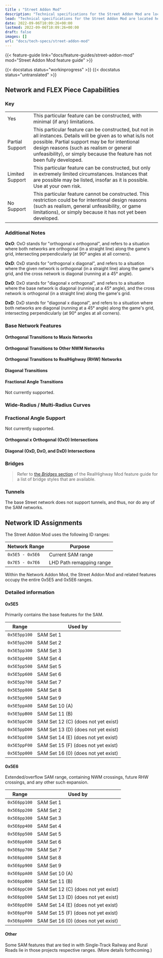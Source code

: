 ```yaml
---
title : "Street Addon Mod"
description: "Technical specifications for the Street Addon Mod are located here. This page shows values and attributes that are useful for end users and developers alike."
lead: "Technical specifications for the Street Addon Mod are located here. This page shows values, attributes and level of compatibility with other components of the NAM that are useful for end users and developers alike."
date: 2022-09-06T10:09:26+00:00
lastmod: 2022-09-06T10:09:26+00:00
draft: false
images: []
url: "docs/tech-specs/street-addon-mod"
---
```


{{< feature-guide link="docs/feature-guides/street-addon-mod" mod="Street Addon Mod feature guide" >}}

{{< docstatus status="workinprogress" >}}
{{< docstatus status="untranslated" >}}

## Network and FLEX Piece Capabilities

### Key

<table class="table-bordered nam-compat-status processed">
<tr>
    <td data-compat="yes"> Yes </td>
    <td>This particular feature can be constructed, with minimal (if any) limitations.</td>
</tr>
<tr>
    <td data-compat="partial"> Partial Support </td>
    <td>This particular feature can be constructed, but not in all instances. Details will be given as to what is/is not possible. Partial support may be for intentional design reasons (such as realism or general unfeasibility), or simply because the feature has not been fully developed.</td>
</tr>
<tr>
    <td data-compat="limited"> Limited Support </td>
    <td>This particular feature can be constructed, but only in extremely limited circumstances. Instances that are possible may be listed, insofar as it is possible. Use at your own risk.</td>
</tr>
<tr>
    <td data-compat="no"> No Support </td>
    <td>This particular feature cannot be constructed. This restriction could be for intentional design reasons (such as realism, general unfeasibility, or game limitations), or simply because it has not yet been developed.</td>
</tr>
</table>

### Additional Notes

**OxO**: OxO stands for "orthogonal x orthogonal", and refers to a situation where both networks are orthogonal (in a straight line) along the game's grid, intersecting perpendicularly (at 90° angles at all corners).

**OxD**: OxD stands for "orthogonal x diagonal", and refers to a situation where the given network is orthogonal (in a straight line) along the game's grid, and the cross network is diagonal (running at a 45° angle).

**DxO**: DxO stands for "diagonal x orthogonal", and refers to a situation where the base network is diagonal (running at a 45° angle), and the cross network is orthogonal (in a straight line) along the game's grid.

**DxD**: DxD stands for "diagonal x diagonal", and refers to a situation where both networks are diagonal (running at a 45° angle) along the game's grid, intersecting perpendicularly (at 90° angles at all corners).



### Base Network Features

#### Orthogonal Transitions to Maxis Networks

#### Orthogonal Transitions to Other NWM Networks

#### Orthogonal Transitions to RealHighway (RHW) Networks

#### Diagonal Transitions

#### Fractional Angle Transitions

Not currently supported.

### Wide-Radius / Multi-Radius Curves

### Fractional Angle Support

Not currently supported.


#### Orthogonal x Orthogonal (OxO) Intersections


#### Diagonal (OxD, DxO, and DxD) Intersections

### Bridges

> Refer to [the *Bridges* section](/docs/feature-guides/street-addon-mod/#bridges) of the RealHighway Mod feature guide for a list of bridge styles that are available.

### Tunnels

The base Street network does not support tunnels, and thus, nor do any of the SAM networks.

## Network ID Assignments

The Street Addon Mod uses the following ID ranges:

<table class="table-bordered w-full">
    <thead class="text-center">
        <th class="w-25">Network Range</th>
        <th>Purpose</th>
    </thead>
    <tr>
        <td class="text-center"><code>0x5E5 - 0x5E6</code></td>
        <td>Current SAM range</td>
    </tr>
    <tr>
        <td class="text-center"><code>0x7E5 - 0x7E6</code></td>
        <td>LHD Path remapping range</td>
    </tr>
</table>

Within the Network Addon Mod, the Street Addon Mod and related features occupy the entire 0x5E5 and 0x5E6 ranges.

### Detailed information

#### 0x5E5

Primarily contains the base features for the SAM.

<table class="table-bordered w-full">
    <thead class="text-center">
        <th class="w-25" style="max-width:120px;">Range</th>
        <th>Used by</th>
    </thead>
    <tr>
        <td class="text-center"><code>0x5E5pp100</code></td>
        <td>SAM Set 1</td>
    </tr>
    <tr>
        <td class="text-center"><code>0x5E5pp200</code></td>
        <td>SAM Set 2</td>
    </tr>
    <tr>
        <td class="text-center"><code>0x5E5pp300</code></td>
        <td>SAM Set 3</td>
    </tr>
    <tr>
        <td class="text-center"><code>0x5E5pp400</code></td>
        <td>SAM Set 4</td>
    </tr>
    <tr>
        <td class="text-center"><code>0x5E5pp500</code></td>
        <td>SAM Set 5</td>
    </tr>
    <tr>
        <td class="text-center"><code>0x5E5pp600</code></td>
        <td>SAM Set 6</td>
    </tr>
    <tr>
        <td class="text-center"><code>0x5E5pp700</code></td>
        <td>SAM Set 7</td>
    </tr>
    <tr>
        <td class="text-center"><code>0x5E5pp800</code></td>
        <td>SAM Set 8</td>
    </tr>
    <tr>
        <td class="text-center"><code>0x5E5pp900</code></td>
        <td>SAM Set 9</td>
    </tr>
    <tr>
        <td class="text-center"><code>0x5E5ppA00</code></td>
        <td>SAM Set 10 (A)</td>
    </tr>
    <tr>
        <td class="text-center"><code>0x5E5ppB00</code></td>
        <td>SAM Set 11 (B)</td>
    </tr>    
	<tr>
        <td class="text-center"><code>0x5E5ppC00</code></td>
        <td>SAM Set 12 (C) (does not yet exist)</td>
    </tr>
	<tr>
        <td class="text-center"><code>0x5E5ppD00</code></td>
        <td>SAM Set 13 (D) (does not yet exist)</td>
    </tr>
	<tr>
        <td class="text-center"><code>0x5E5ppE00</code></td>
        <td>SAM Set 14 (E) (does not yet exist)</td>
    </tr>
	<tr>
        <td class="text-center"><code>0x5E5ppF00</code></td>
        <td>SAM Set 15 (F) (does not yet exist)</td>
    </tr>
	<tr>
        <td class="text-center"><code>0x5E5pp000</code></td>
        <td>SAM Set 16 (0) (does not yet exist)</td>
    </tr>
</table>

#### 0x5E6

Extended/overflow SAM range, containing NWM crossings, future RHW crossings, and any other such expansion.

<table class="table-bordered w-full">
    <thead class="text-center">
        <th class="w-25" style="max-width:120px;">Range</th>
        <th>Used by</th>
    </thead>
    <tr>
        <td class="text-center"><code>0x5E6pp100</code></td>
        <td>SAM Set 1</td>
    </tr>
    <tr>
        <td class="text-center"><code>0x5E6pp200</code></td>
        <td>SAM Set 2</td>
    </tr>
    <tr>
        <td class="text-center"><code>0x5E6pp300</code></td>
        <td>SAM Set 3</td>
    </tr>
    <tr>
        <td class="text-center"><code>0x5E6pp400</code></td>
        <td>SAM Set 4</td>
    </tr>
    <tr>
        <td class="text-center"><code>0x5E6pp500</code></td>
        <td>SAM Set 5</td>
    </tr>
    <tr>
        <td class="text-center"><code>0x5E6pp600</code></td>
        <td>SAM Set 6</td>
    </tr>
    <tr>
        <td class="text-center"><code>0x5E6pp700</code></td>
        <td>SAM Set 7</td>
    </tr>
    <tr>
        <td class="text-center"><code>0x5E6pp800</code></td>
        <td>SAM Set 8</td>
    </tr>
    <tr>
        <td class="text-center"><code>0x5E6pp900</code></td>
        <td>SAM Set 9</td>
    </tr>
    <tr>
        <td class="text-center"><code>0x5E6ppA00</code></td>
        <td>SAM Set 10 (A)</td>
    </tr>
    <tr>
        <td class="text-center"><code>0x5E6ppB00</code></td>
        <td>SAM Set 11 (B)</td>
    </tr>    
	<tr>
        <td class="text-center"><code>0x5E6ppC00</code></td>
        <td>SAM Set 12 (C) (does not yet exist)</td>
    </tr>
	<tr>
        <td class="text-center"><code>0x5E6ppD00</code></td>
        <td>SAM Set 13 (D) (does not yet exist)</td>
    </tr>
	<tr>
        <td class="text-center"><code>0x5E6ppE00</code></td>
        <td>SAM Set 14 (E) (does not yet exist)</td>
    </tr>
	<tr>
        <td class="text-center"><code>0x5E6ppF00</code></td>
        <td>SAM Set 15 (F) (does not yet exist)</td>
    </tr>
	<tr>
        <td class="text-center"><code>0x5E6pp000</code></td>
        <td>SAM Set 16 (0) (does not yet exist)</td>
    </tr>
</table>

#### Other

Some SAM features that are tied in with Single-Track Railway and Rural Roads lie in those projects respective ranges.  (More details forthcoming.)